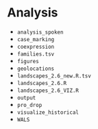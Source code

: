 # Analysis

* `analysis_spoken`
* `case_marking`
* `coexpression`
* `families.tsv`
* `figures`
* `geolocations`
* `landscapes_2.6_new.R.tsv`
* `landscapes_2.6.R`
* `landscapes_2.6_VIZ.R`
* `output`
* `pro_drop`
* `visualize_historical`
* `WALS`

